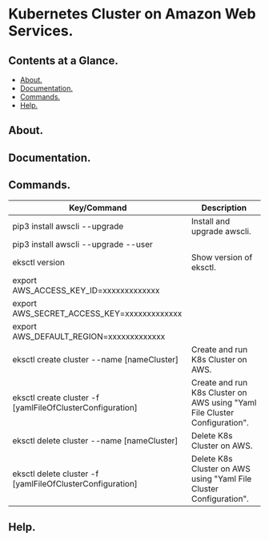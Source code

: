 # Kubernetes Cluster on Amazon Web Services.





## Contents at a Glance.
* [About.](#about)
* [Documentation.](#documentation)
* [Commands.](#commands)
* [Help.](#help)





## About.





## Documentation.





## Commands.

| Key/Command                                                        | Description                                                                     |
| ------------------------------------------------------------------ | ------------------------------------------------------------------------------- |
| pip3 install awscli --upgrade                                      | Install and upgrade awscli.                                                     |
| pip3 install awscli --upgrade --user                               |                                                                                 |
| eksctl version                                                     | Show version of eksctl.                                                         |
| export AWS_ACCESS_KEY_ID=xxxxxxxxxxxxx                             |                                                                                 |
| export AWS_SECRET_ACCESS_KEY=xxxxxxxxxxxxx                         |                                                                                 |
| export AWS_DEFAULT_REGION=xxxxxxxxxxxxx                            |                                                                                 |
| eksctl create cluster --name [nameCluster]                         | Create and run K8s Cluster on AWS.                                              |
| eksctl create cluster -f [yamlFileOfClusterConfiguration]          | Create and run K8s Cluster on AWS using "Yaml File Cluster Configuration".      |
| eksctl delete cluster --name [nameCluster]                         | Delete K8s Cluster on AWS.                                                      |
| eksctl delete cluster -f [yamlFileOfClusterConfiguration]          | Delete K8s Cluster on AWS using "Yaml File Cluster Configuration".              |


## Help.
